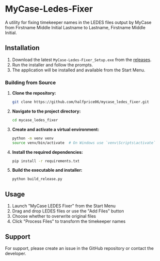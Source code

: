 # MyCase-Ledes-Fixer

A utility for fixing timekeeper names in the LEDES files output by MyCase from Firstname Middle Initial Lastname to Lastname, Firstname Middle Initial.

## Installation

1. Download the latest `MyCase-Ledes-Fixer_Setup.exe` from the [releases](release).
2. Run the installer and follow the prompts.
3. The application will be installed and available from the Start Menu.

### Building from Source

1. **Clone the repository:**

   ```bash
   git clone https://github.com/halfprice06/mycase_ledes_fixer.git
   ```

2. **Navigate to the project directory:**

   ```bash
   cd mycase_ledes_fixer
   ```

3. **Create and activate a virtual environment:**

   ```bash
   python -m venv venv
   source venv/bin/activate  # On Windows use `venv\Scripts\activate`
   ```

4. **Install the required dependencies:**

   ```bash
   pip install -r requirements.txt
   ```

5. **Build the executable and installer:**

   ```bash
   python build_release.py
   ```

## Usage

1. Launch "MyCase LEDES Fixer" from the Start Menu
2. Drag and drop LEDES files or use the "Add Files" button
3. Choose whether to overwrite original files
4. Click "Process Files" to transform the timekeeper names

## Support

For support, please create an issue in the GitHub repository or contact the developer. 
